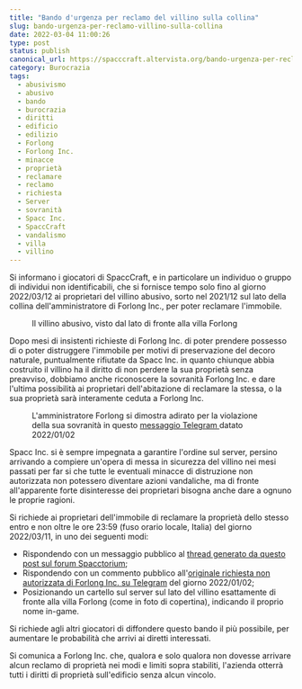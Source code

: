 ```yaml
---
title: "Bando d'urgenza per reclamo del villino sulla collina"
slug: bando-urgenza-per-reclamo-villino-sulla-collina
date: 2022-03-04 11:00:26
type: post
status: publish
canonical_url: https://spacccraft.altervista.org/bando-urgenza-per-reclamo-villino-sulla-collina/119/
category: Burocrazia
tags: 
  - abusivismo
  - abusivo
  - bando
  - burocrazia
  - diritti
  - edificio
  - edilizio
  - Forlong
  - Forlong Inc.
  - minacce
  - proprietà
  - reclamare
  - reclamo
  - richiesta
  - Server
  - sovranità
  - Spacc Inc.
  - SpaccCraft
  - vandalismo
  - villa
  - villino
---
```


<!-- wp:paragraph -->
<p>Si informano i giocatori di SpaccCraft, e in particolare un individuo o gruppo di individui non identificabili, che si fornisce tempo solo fino al giorno 2022/03/12 ai proprietari del villino abusivo, sorto nel 2021/12 sul lato della collina dell'amministratore di Forlong Inc., per poter reclamare l'immobile.</p>
<!-- /wp:paragraph -->

<!-- wp:image {"id":125,"sizeSlug":"full","linkDestination":"none"} -->
<figure class="wp-block-image size-full"><img src="https://spacccraft.altervista.org/wp-content/uploads/2022/03/IMG_20220304_105328.jpg" alt="" class="wp-image-125"/><figcaption>Il villino abusivo, visto dal lato di fronte alla villa Forlong</figcaption></figure>
<!-- /wp:image -->

<!-- wp:paragraph -->
<p>Dopo mesi di insistenti richieste di Forlong Inc. di poter prendere possesso di o poter distruggere l'immobile per motivi di preservazione del decoro naturale, puntualmente rifiutate da Spacc Inc. in quanto chiunque abbia costruito il villino ha il diritto di non perdere la sua proprietà senza preavviso, dobbiamo anche riconoscere la sovranità Forlong Inc. e dare l'ultima possibilità ai proprietari dell'abitazione di reclamare la stessa, o la sua proprietà sarà interamente ceduta a Forlong Inc.</p>
<!-- /wp:paragraph -->

<!-- wp:image {"id":123,"sizeSlug":"large","linkDestination":"custom"} -->
<figure class="wp-block-image size-large"><a href="https://comments.bot/thread/T8sJEQDoC"><img src="https://spacccraft.altervista.org/wp-content/uploads/2022/03/IMG_20220303_124419-960x917.jpg" alt="" class="wp-image-123"/></a><figcaption>L'amministratore Forlong si dimostra adirato per la violazione della sua sovranità in questo <a href="https://comments.bot/thread/T8sJEQDoC">messaggio Telegram </a>datato 2022/01/02</figcaption></figure>
<!-- /wp:image -->

<!-- wp:paragraph -->
<p>Spacc Inc. si è sempre impegnata a garantire l'ordine sul server, persino arrivando a compiere un'opera di messa in sicurezza del villino nei mesi passati per far si che tutte le eventuali minacce di distruzione non autorizzata non potessero diventare azioni vandaliche, ma di fronte all'apparente forte disinteresse dei proprietari bisogna anche dare a ognuno le proprie ragioni.</p>
<!-- /wp:paragraph -->

<!-- wp:paragraph -->
<p>Si richiede ai proprietari dell'immobile di reclamare la proprietà dello stesso entro e non oltre le ore 23:59 (fuso orario locale, Italia) del giorno 2022/03/11, in uno dei seguenti modi:</p>
<!-- /wp:paragraph -->

<!-- wp:list -->
<ul><li>Rispondendo con un messaggio pubblico al <a href="https://spacccraft.altervista.org/forum/topic/bando-durgenza-per-reclamo-del-villino-sulla-collina/">thread generato da questo post sul forum Spacctorium</a>;</li><li>Rispondendo con un commento pubblico all'<a href="https://comments.bot/thread/T8sJEQDoC">originale richiesta non autorizzata di Forlong Inc. su Telegram</a> del giorno 2022/01/02;</li><li>Posizionando un cartello sul server sul lato del villino esattamente di fronte alla villa Forlong (come in foto di copertina), indicando il proprio nome in-game.</li></ul>
<!-- /wp:list -->

<!-- wp:paragraph -->
<p>Si richiede agli altri giocatori di diffondere questo bando il più possibile, per aumentare le probabilità che arrivi ai diretti interessati.</p>
<!-- /wp:paragraph -->

<!-- wp:paragraph -->
<p>Si comunica a Forlong Inc. che, qualora e solo qualora non dovesse arrivare alcun reclamo di proprietà nei modi e limiti sopra stabiliti, l'azienda otterrà tutti i diritti di proprietà sull'edificio senza alcun vincolo.</p>
<!-- /wp:paragraph -->

